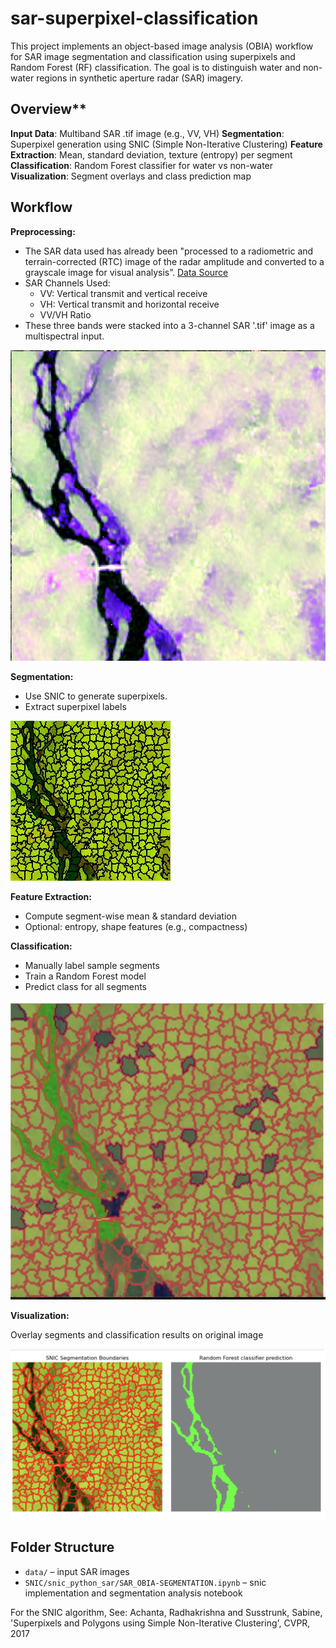 # sar-superpixel-classification

This project implements an object-based image analysis (OBIA) workflow for SAR image segmentation and classification using superpixels and Random Forest (RF) classification. The goal is to distinguish water and non-water regions in synthetic aperture radar (SAR) imagery.

## Overview**

**Input Data**: Multiband SAR .tif image (e.g., VV, VH)
**Segmentation**: Superpixel generation using SNIC (Simple Non-Iterative Clustering)
**Feature Extraction**: Mean, standard deviation, texture (entropy) per segment
**Classification**: Random Forest classifier for water vs non-water
**Visualization**: Segment overlays and class prediction map

## Workflow

**Preprocessing:**

- The SAR data used has already been "processed to a radiometric and terrain-corrected (RTC) image of the radar amplitude and converted to a grayscale image for visual analysis”. [Data Source](https://source.coop/nasa/floods)
- SAR Channels Used:
    - VV: Vertical transmit and vertical receive
    - VH: Vertical transmit and horizontal receive
    - VV/VH Ratio 
- These three bands were stacked into a 3-channel SAR '.tif' image as a multispectral input.

![3 channel SAR](image/readme_img/3band_sar.jpeg)

**Segmentation:**

- Use SNIC to generate superpixels.
- Extract superpixel labels

![SuperPixesl](image/readme_img/sar_snic_500.jpeg)

**Feature Extraction:**

- Compute segment-wise mean & standard deviation
- Optional: entropy, shape features (e.g., compactness)

**Classification:**

- Manually label sample segments
- Train a Random Forest model
- Predict class for all segments

![Classes](image/readme_img/classification.jpeg)

**Visualization:**

Overlay segments and classification results on original image

![Prediction](image/readme_img/prediction.png)

## Folder Structure
- `data/` – input SAR images
- `SNIC/snic_python_sar/SAR_OBIA-SEGMENTATION.ipynb` – snic implementation and segmentation analysis notebook

For the SNIC algorithm, See: Achanta, Radhakrishna and Susstrunk, Sabine, 'Superpixels and Polygons using Simple Non-Iterative Clustering', CVPR, 2017